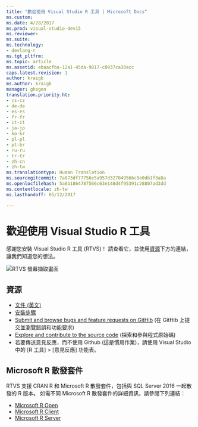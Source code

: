 ```yaml
---
title: "歡迎使用 Visual Studio R 工具 | Microsoft Docs"
ms.custom: 
ms.date: 4/28/2017
ms.prod: visual-studio-dev15
ms.reviewer: 
ms.suite: 
ms.technology:
- devlang-r
ms.tgt_pltfrm: 
ms.topic: article
ms.assetid: ebaacfba-12a1-45da-9817-c0937ca38acc
caps.latest.revision: 1
author: kraigb
ms.author: kraigb
manager: ghogen
translation.priority.ht:
- cs-cz
- de-de
- es-es
- fr-fr
- it-it
- ja-jp
- ko-kr
- pl-pl
- pt-br
- ru-ru
- tr-tr
- zh-cn
- zh-tw
ms.translationtype: Human Translation
ms.sourcegitcommit: 7a873df77756e5a957d327049566c8e0db1f3a8a
ms.openlocfilehash: 5a8b1864787566c63e148d4f95391c28807ad3dd
ms.contentlocale: zh-tw
ms.lasthandoff: 05/12/2017

---
```


# <a name="welcome-to-r-tools-for-visual-studio"></a>歡迎使用 Visual Studio R 工具

感謝您安裝 Visual Studio R 工具 (RTVS)！ 請查看它，並使用[資源](#resources)下方的連結，讓我們知道您的想法。

![RTVS 螢幕擷取畫面](~/docs/rtvs/media/installer-screenshot.png)

## <a name="resources"></a>資源

- [文件 (英文)](index.md)
- [安裝步驟](installation.md)
- [Submit and browse bugs and feature requests on GitHib](https://github.com/Microsoft/RTVS/issues) (在 GitHib 上提交並瀏覽錯誤和功能要求)
- [Explore and contribute to the source code](https://github.com/Microsoft/RTVS/blob/master/LICENSE) (探索和參與程式原始碼)
- 若要傳送意見反應，而不使用 Github (這是慣用作業)，請使用 Visual Studio 中的 [R 工具] > [意見反應] 功能表。

## <a name="microsoft-r-distributions"></a>Microsoft R 散發套件

RTVS 支援 CRAN R 和 Microsoft R 散發套件，包括與 SQL Server 2016 一起散發的 R 版本。 如需不同 Microsoft R 散發套件的詳細資訊，請參閱下列連結：

* [Microsoft R Open](https://mran.microsoft.com/download/)
* [Microsoft R Client](https://msdn.microsoft.com/microsoft-r/r-client-get-started)
* [Microsoft R Server](https://www.microsoft.com/server-cloud/products/r-server/)

